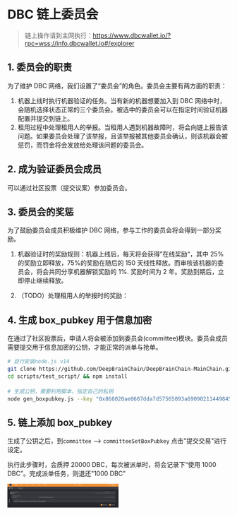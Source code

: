 # DBC 链上委员会

> 链上操作请到主网执行：https://www.dbcwallet.io/?rpc=wss://info.dbcwallet.io#/explorer

## 1. 委员会的职责

为了维护 DBC 网络，我们设置了“委员会”的角色。委员会主要有两方面的职责：

1. 机器上线时执行机器验证的任务。当有新的机器想要加入到 DBC 网络中时，会随机选择状态正常的三个委员会。被选中的委员会可以在指定时间验证机器配置并提交到链上。
2. 租用过程中处理租用人的举报。当租用人遇到机器故障时，将会向链上报告该问题。如果委员会处理了该举报，且该举报被其他委员会确认，则该机器会被惩罚，而罚金将会发放给处理该问题的委员会。

## 2. 成为验证委员会成员

可以通过社区投票（提交议案）参加委员会。

## 3. 委员会的奖惩

为了鼓励委员会成员积极维护 DBC 网络，参与工作的委员会将会得到一部分奖励。

1. 机器验证时的奖励规则：机器上线后，每天将会获得”在线奖励“，其中 25%的奖励立即释放，75%的奖励在随后的 150 天线性释放。而审核该机器的委员会，将会共同分享机器解锁奖励的 1%. 奖励时间为 2 年。奖励到期后，立即停止继续释放。

2. （TODO）处理租用人的举报时的奖励：

## 4. 生成 box_pubkey 用于信息加密

在通过了社区投票后，申请人将会被添加到委员会(committee)模块。委员会成员需要提交用于信息加密的公钥，才能正常的派单与抢单。

```bash
# 自行安装node.js v14
git clone https://github.com/DeepBrainChain/DeepBrainChain-MainChain.git && cd DeepBrainChain-MainChain
cd scripts/test_script/ && npm install

# 生成公钥，需要利用脚本，指定自己的私钥
node gen_boxpubkey.js --key "0x868020ae0687dda7d57565093a69090211449845a7e11453612800b663307246"
```

## 5. 链上添加 box_pubkey

生成了公钥之后，到`committee` --> `committeeSetBoxPubkey` 点击"提交交易"进行设定。

执行此步骤时，会质押 20000 DBC，每次被派单时，将会记录下“使用 1000 DBC”。完成派单任务，则退还"1000 DBC"

<img src="./machine_verification.assets/image-20210623145108399.png" width="50%" height="50%">
